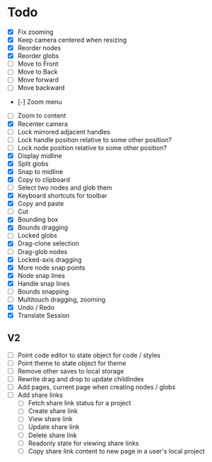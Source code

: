 # Todo

- [x] Fix zooming
- [x] Keep camera centered when resizing
- [x] Reorder nodes
- [x] Reorder globs
- [ ] Move to Front
- [ ] Move to Back
- [ ] Move forward
- [ ] Move backward
- [-] Zoom menu
- [ ] Zoom to content
- [x] Recenter camera
- [ ] Lock mirrored adjacent handles
- [ ] Lock handle position relative to some other position?
- [ ] Lock node position relative to some other position?
- [x] Display midline
- [x] Split globs
- [x] Snap to midline
- [x] Copy to clipboard
- [ ] Select two nodes and glob them
- [x] Keyboard shortcuts for toolbar
- [x] Copy and paste
- [ ] Cut
- [x] Bounding box
- [x] Bounds dragging
- [ ] Locked globs
- [x] Drag-clone selection
- [ ] Drag-glob nodes
- [x] Locked-axis dragging
- [x] More node snap points
- [x] Node snap lines
- [x] Handle snap lines
- [ ] Bounds snapping
- [ ] Multitouch dragging, zooming
- [x] Undo / Redo
- [x] Translate Session

## V2

- [ ] Point code editor to state object for code / styles
- [ ] Point theme to state object for theme
- [ ] Remove other saves to local storage
- [ ] Rewrite drag and drop to update childIndex
- [ ] Add pages, current page when creating nodes / globs
- [ ] Add share links
  - [ ] Fetch share link status for a project
  - [ ] Create share link
  - [ ] View share link
  - [ ] Update share link
  - [ ] Delete share link
  - [ ] Readonly state for viewing share links
  - [ ] Copy share link content to new page in a user's local project
